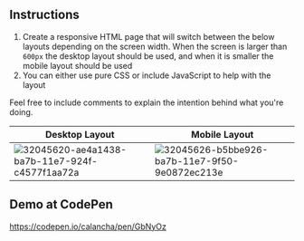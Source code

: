 ## Instructions

1) Create a responsive HTML page that will switch between the below layouts depending on the screen width. When the screen is larger than `600px` the desktop layout should be used, and when it is smaller the mobile layout should be used
2) You can either use pure CSS or include JavaScript to help with the layout

Feel free to include comments to explain the intention behind what you're doing.

|Desktop Layout|Mobile Layout|
|-|-|
| ![32045620-ae4a1438-ba7b-11e7-924f-c4577f1aa72a](https://user-images.githubusercontent.com/1077405/58844168-899b8380-8665-11e9-828f-d73adcdee510.png) | ![32045626-b5bbe926-ba7b-11e7-9f50-9e0872ec213e](https://user-images.githubusercontent.com/1077405/58844169-899b8380-8665-11e9-8e05-aa92f91ca7f0.png) |

## Demo at CodePen

https://codepen.io/calancha/pen/GbNyOz